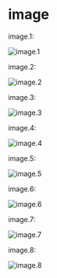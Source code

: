 # image

image.1:

![image.1](https://github.com/shawn-yin128/image_folder/blob/master/bank_churn_boxplot1.png)

image.2:

![image.2](https://github.com/shawn-yin128/image_folder/blob/master/bank_churn_boxplot2.png)

image.3:

![image.3](https://github.com/shawn-yin128/image_folder/blob/master/bank_churn_correlation1.png)

image.4:

![image.4](https://github.com/shawn-yin128/image_folder/blob/master/bank_churn_cm1.png)

image.5:

![image.5](https://github.com/shawn-yin128/image_folder/blob/master/bank_churn_cm2.png)

image.6:

![image.6](https://github.com/shawn-yin128/image_folder/blob/master/bank_churn_cm3.png)

image.7:

![image.7](https://github.com/shawn-yin128/image_folder/blob/master/bank_churn_roc.png)

image.8:

![image.8](https://github.com/shawn-yin128/image_folder/blob/master/bank_churn_roc2.png)
